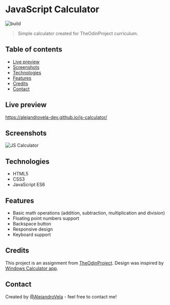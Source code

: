 # JavaScript Calculator

 <img alt="build" src="https://github.com/DANIILNEDOSTUP/js-calculator/workflows/CI/badge.svg">

> Simple calculator created for TheOdinProject curriculum.

## Table of contents

- [Live preview](#live-preview)
- [Screenshots](#screenshots)
- [Technologies](#technologies)
- [Features](#features)
- [Credits](#credits)
- [Contact](#contact)

## Live preview

https://alejandrovela-dev.github.io/js-calculator/

## Screenshots

![JS Calculator](img/js-calculator.png)

## Technologies

- HTML5
- CSS3
- JavaScript ES6

## Features

- Basic math operations (addition, subtraction, multiplication and division)
- Floating point numbers support
- Backspace button
- Responsive design
- Keyboard support

## Credits

This project is an assignment from [TheOdinProject](https://www.theodinproject.com). Design was inspired by [Windows Calculator app](https://github.com/Microsoft/calculator).

## Contact

Created by [@AlejandroVela](https://github.com/AlejandroVela-Dev) - feel free to contact me!
